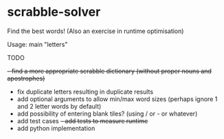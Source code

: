 # scrabble-solver
Find the best words! (Also an exercise in runtime optimisation)


Usage: main "letters"


TODO

~~- find a more appropriate scrabble dictionary (without proper nouns and apostrophes)~~
- fix duplicate letters resulting in duplicate results
- add optional arguments to allow min/max word sizes (perhaps ignore 1 and 2 letter words by default)
- add possibility of entering blank tiles? (using / or - or whatever)
- add test cases
~~- add tests to measure runtime~~
- add python implementation

